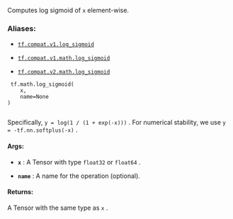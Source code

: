 Computes log sigmoid of  `x`  element-wise.



### Aliases:

- [ `tf.compat.v1.log_sigmoid` ](/api_docs/python/tf/math/log_sigmoid)

- [ `tf.compat.v1.math.log_sigmoid` ](/api_docs/python/tf/math/log_sigmoid)

- [ `tf.compat.v2.math.log_sigmoid` ](/api_docs/python/tf/math/log_sigmoid)



```
 tf.math.log_sigmoid(
    x,
    name=None
)
 
```

Specifically,  `y = log(1 / (1 + exp(-x)))` .  For numerical stability,
we use  `y = -tf.nn.softplus(-x)` .



#### Args:

- **`x`** : A Tensor with type  `float32`  or  `float64` .

- **`name`** : A name for the operation (optional).



#### Returns:
A Tensor with the same type as  `x` .


